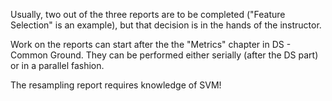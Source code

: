 Usually, two out of the three reports are to be completed ("Feature Selection" is an example), 
but that decision is in the hands of the instructor.

Work on the reports can start after the the "Metrics" chapter in DS - Common Ground. 
They can be performed either serially (after the DS part) or in a parallel fashion.

The resampling report requires knowledge of SVM!
